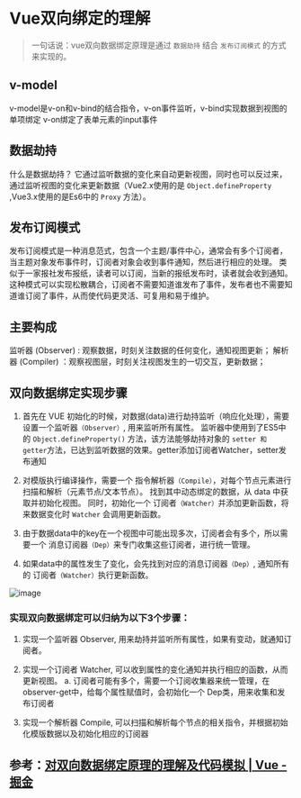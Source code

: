 
# Vue双向绑定的理解

> 一句话说：vue双向数据绑定原理是通过 `数据劫持` 结合 `发布订阅模式` 的方式来实现的。


## v-model 
v-model是v-on和v-bind的结合指令，v-on事件监听，v-bind实现数据到视图的单项绑定
v-on绑定了表单元素的input事件

## 数据劫持
什么是数据劫持？
它通过监听数据的变化来自动更新视图，同时也可以反过来，通过监听视图的变化来更新数据（Vue2.x使用的是 `Object.defineProperty` ,Vue3.x使用的是Es6中的 `Proxy` 方法）。

## 发布订阅模式
发布订阅模式是一种消息范式，包含一个主题/事件中心，通常会有多个订阅者，当主题对象发布事件时，订阅者对象会收到事件通知，然后进行相应的处理。
类似于一家报社发布报纸，读者可以订阅，当新的报纸发布时，读者就会收到通知。这种模式可以实现松散耦合，订阅者不需要知道谁发布了事件，发布者也不需要知道谁订阅了事件，从而使代码更灵活、可复用和易于维护。


## 主要构成
监听器 (Observer) : 观察数据，时刻关注数据的任何变化，通知视图更新；
解析器 (Compiler) ：观察视图层，时刻关注视图发生的一切交互，更新数据；



## 双向数据绑定实现步骤

1. 首先在 VUE 初始化的时候，对数据(data)进行劫持监听（响应化处理），需要设置一个监听器`（Observer）`, 用来监听所有属性。
监听器中使用到了ES5中的 `Object.defineProperty()` 方法，该方法能够劫持对象的 `setter 和 getter`方法，已达到监听数据的效果。getter添加订阅者Watcher，setter发布通知


2. 对模版执行编译操作，需要一个 指令解析器`（Compile）`，对每个节点元素进行扫描和解析（元素节点/文本节点）。
找到其中动态绑定的数据，从 data 中获取并初始化视图。
同时，初始化一个 订阅者`（Watcher）`并添加更新函数，将来数据变化时 `Watcher` 会调用更新函数。


3. 由于数据data中的key在一个视图中可能出现多次，订阅者会有多个，所以需要一个 消息订阅器`（Dep）`来专门收集这些订阅者，进行统一管理。


4. 如果data中的属性发生了变化，会先找到对应的消息订阅器`（Dep）`, 通知所有的 订阅者`（Watcher）`执行更新函数。

![image](https://github.com/Nick110/8-legged-essay/assets/30553189/f75a572f-7d63-404d-8be2-494d212c33c4)




### 实现双向数据绑定可以归纳为以下3个步骤：


1. 实现一个监听器 Observer, 用来劫持并监听所有属性，如果有变动，就通知订阅者。


2. 实现一个订阅者 Watcher, 可以收到属性的变化通知并执行相应的函数，从而更新视图。
a.  订阅者可能有多个，需要一个订阅收集器来统一管理，在observer-get中，给每个属性赋值时，会初始化一个 Dep类，用来收集和发布订阅者


4. 实现一个解析器 Compile, 可以扫描和解析每个节点的相关指令，并根据初始化模版数据以及初始化相应的订阅器




## 参考：[对双向数据绑定原理的理解及代码模拟 | Vue - 掘金](https://juejin.cn/post/7242519176853356601?searchId=20231111210346F66FD34567E67C081367)
